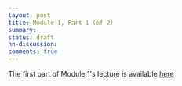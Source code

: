 ```yaml
---
layout: post
title: Module 1, Part 1 (of 2)
summary:
status: draft
hn-discussion:
comments: true
---
```


The first part of Module 1's lecture is available
[here](https://drive.google.com/file/d/0B-5GjaosMAovdWRlRGVoTzMtZUk/view?usp=sharing)
